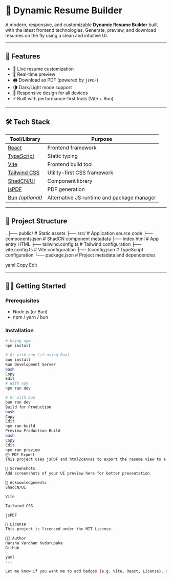 # 🧾 Dynamic Resume Builder

A modern, responsive, and customizable **Dynamic Resume Builder** built with the latest frontend technologies. Generate, preview, and download resumes on the fly using a clean and intuitive UI.

---

## 🚀 Features

- 🎨 Live resume customization
- 📄 Real-time preview
- 🖨️ Download as PDF (powered by `jsPDF`)
- 🌗 Dark/Light mode support
- 📱 Responsive design for all devices
- ⚡ Built with performance-first tools (Vite + Bun)

---

## 🛠️ Tech Stack

| Tool/Library     | Purpose                              |
|------------------|--------------------------------------|
| [React](https://reactjs.org/)            | Frontend framework                  |
| [TypeScript](https://www.typescriptlang.org/)      | Static typing                       |
| [Vite](https://vitejs.dev/)             | Frontend build tool                 |
| [Tailwind CSS](https://tailwindcss.com/)       | Utility-first CSS framework         |
| [ShadCN/UI](https://ui.shadcn.dev/)     | Component library                   |
| [jsPDF](https://github.com/parallax/jsPDF)           | PDF generation                      |
| [Bun](https://bun.sh/) *(optional)*     | Alternative JS runtime and package manager |

---

## 📁 Project Structure

.
├── public/ # Static assets
├── src/ # Application source code
├── components.json # ShadCN component metadata
├── index.html # App entry HTML
├── tailwind.config.ts # Tailwind configuration
├── vite.config.ts # Vite configuration
├── tsconfig.json # TypeScript configuration
└── package.json # Project metadata and dependencies

yaml
Copy
Edit

---

## 🧑‍💻 Getting Started

### Prerequisites

- Node.js (or Bun)
- npm / yarn / bun

### Installation

```bash
# Using npm
npm install

# Or with bun (if using Bun)
bun install
Run Development Server
bash
Copy
Edit
# With npm
npm run dev

# Or with bun
bun run dev
Build for Production
bash
Copy
Edit
npm run build
Preview Production Build
bash
Copy
Edit
npm run preview
📦 PDF Export
This project uses jsPDF and html2canvas to export the resume view to a downloadable PDF format with accurate styling and layout support.

📸 Screenshots
Add screenshots of your UI preview here for better presentation

🙌 Acknowledgements
ShadCN/UI

Vite

Tailwind CSS

jsPDF

📃 License
This project is licensed under the MIT License.

👨‍💻 Author
Harsha Vardhan Kudurupaka
GitHub

yaml
---

Let me know if you want me to add badges (e.g. Vite, React, License), screenshots, or GitHub Pages deployment instructions!
